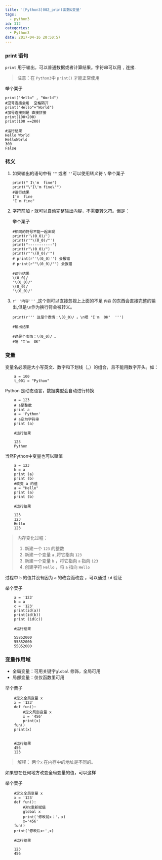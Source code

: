 ```yaml
---
title: '[Python3]002_print函数&变量'
tags:
  - python3
id: 312
categories:
  - Python3
date: 2017-04-16 20:50:57
---
```


### print 语句

`print`  用于输出，可以普通数据或者计算结果。字符串可以用 `,` 连接.

> 注意：在 `Python3`中 `print()` 才能正常使用


举个栗子

```
print("Hello" , "World")
#逗号连接会用  空格隔开
print("Hello"+"World")
#加号连接则是 直接拼接
print(100+200)
print(100 ==200)

#运行结果
Hello World
HelloWorld
300
False
```

### 转义
1. 如果输出的语句中有  `""`  或者 `''`可以使用转义符 `\`
	举个栗子

	```
	print(" I\'m  fine")
	print("\"I\'m fine\"")
	#运行结果
    I'm  fine 
    "I'm fine"
	```

2. 字符前加 `r` 就可以自动完整输出内容，不需要转义符。但是：

    举个栗子

	```
	#相同的符号不能一起出现
	print(r'\(0_0)/')
	print(r'"\(0_0)/"')
	print("-----------")
	print(r"\(0_0)/")
	print(r"'\(0_0)/'")
	# print(r''\(0_0)'') 会报错
	# print(r""\(0_0)/"") 会报错

    #运行结果
	\(0_0)/
	"\(0_0)/"
	\(0_0)/
	'\(0_0)/'
	```
  
3. `r'''内容'''` ,这个则可以直接忽视上上面的不足 `内容` 的东西会直接完整的输出,但是`\n`作为换行符会被转义。
	```
	print(r''' 这是个表情：\(0_0)/ 。\n嗯 "I'm  OK"  ''')

    #输出结果

	#这是个表情：\(0_0)/ 。
    #嗯 "I'm  OK"
   ```

### 变量
变量名必须是大小写英文、数字和下划线（_）的组合，且不能用数字开头。如：

```
	a = 100
    t_001 = "Python"
```

Python 是动态语言，数据类型会自动进行转换

```
	a = 123 
    # a是整数
    print a
    a = 'Python'   
    # a变为字符串
    print (a)

    #运行结果

    123
    Python
```

当然Python中变量也可以赋值

```
    a = 123
    b = a 
    print (a)
    print (b)
    #改变 a 的值
    a = "Hello"
    print (a)
    print (b)

    #运行结果

    123
    123
    Hello
    123
```

> 内存变化过程：
> 
> 1.  新建一个 `123` 的整数
> 2.  新建一个变量 `a` ,将它指向 `123`
> 3.  新建一个变量 `b` ，将它指向 `a` 指向 `123`
> 4.  创建字符 `Hello` ，将 `a` 指向 `Hello`

过程中 `b` 的值并没有因为 `a` 的改变而改变 ，可以通过 `id` 验证

 举个栗子

```
    a = '123'
    b = a
    c = '123'
    print(id(a))
    print(id(b))
    print (id(c))

	#运行结果

    55852000
    55852000
    55852000
```
### 变量作用域
- 全局变量：可用关键字`global` 修饰，全局可用
- 局部变量：仅仅函数里可用

举个栗子

```
    #定义全局变量 x
    x = '123'
    def fun():
        #定义局部变量 x
        x = '456'
        print(x)
    fun()
    print(x)
   

    #运行结果
	456
    123
```

> 解释： 两个`x` 在内存中的地址是不同的。

如果想在任何地方改变全局变量的值，可以这样

举个栗子
```
	#定义全局变量 x
    x = '123'
    def fun():
        #对x重新赋值
        global x
        print('修改前x：'，x)
        x='456'
    fun()
    print('修改后x:',x)

    #运行结果

    123
    456
```